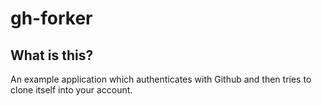 # gh-forker

## What is this?
An example application which authenticates with Github and
then tries to clone itself into your account.
